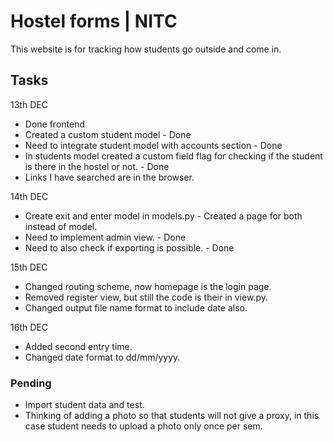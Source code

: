 # Hostel forms | NITC
This website is for tracking how students go outside and come in.

## Tasks
13th DEC
- Done frontend
- Created a custom student model - Done
- Need to integrate student model with accounts section - Done
- In students model created a custom field flag for checking if the student is there in the hostel or not. - Done
- Links I have searched are in the browser.

14th DEC
- Create exit and enter model in models.py - Created a page for both instead of model.
- Need to implement admin view. - Done
- Need to also check if exporting is possible. - Done

15th DEC
- Changed routing scheme, now homepage is the login page.
- Removed register view, but still the code is their in view.py.
- Changed output file name format to include date also.

16th DEC
- Added second entry time.
- Changed date format to dd/mm/yyyy.

### Pending
- Import student data and test.
- Thinking of adding a photo so that students will not give a proxy, in this case student needs to upload a photo only once per sem.
